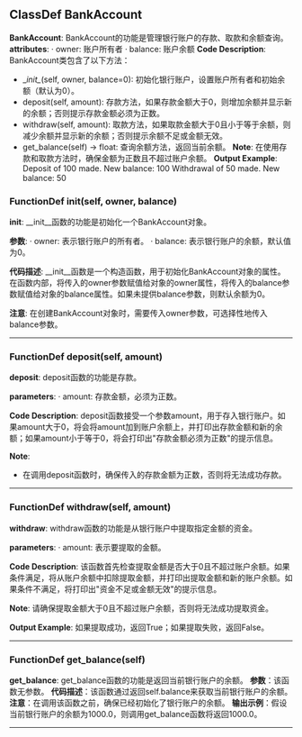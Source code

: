 ## ClassDef BankAccount
**BankAccount**: BankAccount的功能是管理银行账户的存款、取款和余额查询。
**attributes**:
· owner: 账户所有者
· balance: 账户余额
**Code Description**:
BankAccount类包含了以下方法：
- \__init\__(self, owner, balance=0): 初始化银行账户，设置账户所有者和初始余额（默认为0）。
- deposit(self, amount): 存款方法，如果存款金额大于0，则增加余额并显示新的余额；否则提示存款金额必须为正数。
- withdraw(self, amount): 取款方法，如果取款金额大于0且小于等于余额，则减少余额并显示新的余额；否则提示余额不足或金额无效。
- get_balance(self) -> float: 查询余额方法，返回当前余额。
**Note**: 在使用存款和取款方法时，确保金额为正数且不超过账户余额。
**Output Example**: 
Deposit of 100 made. New balance: 100
Withdrawal of 50 made. New balance: 50
### FunctionDef __init__(self, owner, balance)
**__init__**: __init__函数的功能是初始化一个BankAccount对象。

**参数**:
· owner: 表示银行账户的所有者。
· balance: 表示银行账户的余额，默认值为0。

**代码描述**:
__init__函数是一个构造函数，用于初始化BankAccount对象的属性。在函数内部，将传入的owner参数赋值给对象的owner属性，将传入的balance参数赋值给对象的balance属性。如果未提供balance参数，则默认余额为0。

**注意**: 在创建BankAccount对象时，需要传入owner参数，可选择性地传入balance参数。
***
### FunctionDef deposit(self, amount)
**deposit**: deposit函数的功能是存款。

**parameters**:
· amount: 存款金额，必须为正数。

**Code Description**:
deposit函数接受一个参数amount，用于存入银行账户。如果amount大于0，将会将amount加到账户余额上，并打印出存款金额和新的余额；如果amount小于等于0，将会打印出"存款金额必须为正数"的提示信息。

**Note**:
- 在调用deposit函数时，确保传入的存款金额为正数，否则将无法成功存款。
***
### FunctionDef withdraw(self, amount)
**withdraw**: withdraw函数的功能是从银行账户中提取指定金额的资金。

**parameters**:
· amount: 表示要提取的金额。

**Code Description**:
该函数首先检查提取金额是否大于0且不超过账户余额。如果条件满足，将从账户余额中扣除提取金额，并打印出提取金额和新的账户余额。如果条件不满足，将打印出"资金不足或金额无效"的提示信息。

**Note**:
请确保提取金额大于0且不超过账户余额，否则将无法成功提取资金。

**Output Example**:
如果提取成功，返回True；如果提取失败，返回False。
***
### FunctionDef get_balance(self)
**get_balance**: get_balance函数的功能是返回当前银行账户的余额。
**参数**：该函数无参数。
**代码描述**：该函数通过返回self.balance来获取当前银行账户的余额。
**注意**：在调用该函数之前，确保已经初始化了银行账户的余额。
**输出示例**：假设当前银行账户的余额为1000.0，则调用get_balance函数将返回1000.0。
***

